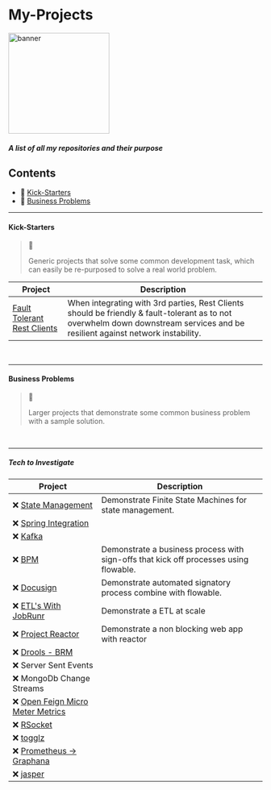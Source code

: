 # My-Projects

<img src="https://user-images.githubusercontent.com/15834648/175621591-2b585172-99a2-4c36-9dd6-3eb1cee8e815.png" 
 alt="banner" 
 width="200"/>

##### A list of all my repositories and their purpose

## Contents
 - 🌌 [Kick-Starters](#kick-starters)
 - 👔 [Business Problems](#business-problems)

<hr>

#### Kick-Starters
> 🌌 
> 
> Generic projects that solve some common development task, which can easily be re-purposed to solve a real world problem.

| Project | Description |
| ----------- | ----------- |
| [Fault Tolerant  Rest Clients](https://github.com/nphotchkin/Fault-Tollerant-Rest-Client) |  When integrating with 3rd parties, Rest Clients should be friendly & fault-tolerant as to not overwhelm down downstream services and be resilient against network instability.|

<br/>
<hr>

#### Business Problems
> 👔
> 
> Larger projects that demonstrate some common business problem with a sample solution.

<br/>
<hr>

##### Tech to Investigate

| Project | Description |
| ----------- | ----------- |
| ❌ [State Management](https://spring.io/projects/spring-statemachine) | Demonstrate Finite State Machines for state management. |
| ❌ [Spring Integration](https://spring.io/projects/spring-integration#learn) | |
| ❌ [Kafka](https://kafka.apache.org) | |
| ❌ [BPM](https://www.flowable.com/) | Demonstrate a business process with sign-offs that kick off processes using flowable. |
| ❌ [Docusign](https://go.docusign.com) | Demonstrate automated signatory process combine with flowable. |
| ❌ [ETL's With JobRunr](https://www.jobrunr.io/en) | Demonstrate a ETL at scale |
| ❌ [Project Reactor](https://projectreactor.io) | Demonstrate a non blocking web app with reactor |
| ❌ [Drools - BRM](https://www.drools.org/) | |
| ❌ Server Sent Events | |
| ❌ MongoDb Change Streams | |
| ❌ [Open Feign Micro Meter Metrics](https://docs.spring.io/spring-cloud-openfeign/docs/current/reference/html/#feign-metrics) | |
| ❌ [RSocket](https://rsocket.io/) | |
| ❌ [togglz](https://www.togglz.org) | | 
| ❌ [Prometheus -> Graphana](https://prometheus.io/docs/visualization/grafana/) | |
| ❌ [jasper](https://community.jaspersoft.com/project/jasperreports-library) | |
